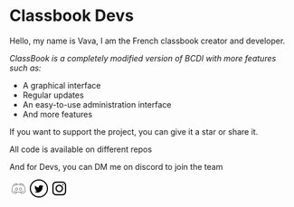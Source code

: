# Classbook Devs
Hello, my name is Vava, I am the French classbook creator and developer.

<em> ClassBook is a completely modified version of BCDI with more features such as: </em>

- A graphical interface
- Regular updates
- An easy-to-use administration interface
- And more features

If you want to support the project, you can give it a star or share it.

All code is available on different repos

And for Devs, you can DM me on discord to join the team 
<div min-width="65px" min-height="30px">
 <a href="https://discord.com/"><img width="32px" height="32px" margin="5px" src="assets/discord.png" alt="discord"></a> <a href="https://twitter.com"/><img width="32px" src="assets/twitter.png" alt="twitter"></a> <a href="https://instagram.com"><img width="32px" height="32px" margin="5px"src="assets/instagram.png" alt="Instagram"></a>
</div>

